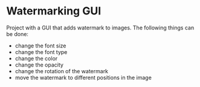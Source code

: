 # Watermarking GUI
Project with a GUI that adds watermark to images. The following things can be done:

- change the font size
- change the font type
- change the color
- change the opacity
- change the rotation of the watermark
- move the watermark to different positions in the image